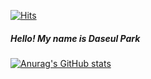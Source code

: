 [![Hits](https://hits.seeyoufarm.com/api/count/incr/badge.svg?url=https%3A%2F%2Fgithub.com%2Fseulpecial&count_bg=%234B7FD9&title_bg=%23555555&icon=&icon_color=%23E7E7E7&title=hits&edge_flat=false)](https://hits.seeyoufarm.com)

##### Hello! My name is Daseul Park

[![Anurag's GitHub stats](https://github-readme-stats.vercel.app/api?username=seulpecial)](https://github.com/anuraghazra/github-readme-stats)
